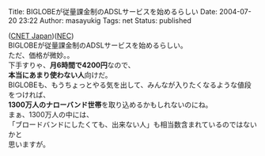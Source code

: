 Title: BIGLOBEが従量課金制のADSLサービスを始めるらしい
Date: 2004-07-20 23:22
Author: masayukig
Tags: net
Status: published

([CNET
Japan](http://japan.cnet.com/news/media/story/0,2000047715,20069912,00.htm))([NEC](http://www.nec.co.jp/press/ja/0407/2002.html))  
BIGLOBEが従量課金制のADSLサービスを始めるらしい。  
ただ、価格が微妙。。  
下手すりゃ、**月6時間で4200円**なので、  
**本当にあまり使わない人**向けだ。  
BIGLOBEも、もうちょっとやる気を出して、みんなが入りたくなるような値段をつければ、  
**1300万人のナローバンド世帯**を取り込めるかもしれないのにね。  
まぁ、1300万人の中には、  
「ブロードバンドにしたくても、出来ない人」も相当数含まれているのではないかと  
思いますが。
